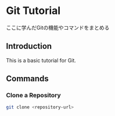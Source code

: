 # Git Tutorial

ここに学んだGitの機能やコマンドをまとめる

## Introduction
This is a basic tutorial for Git.

## Commands

### Clone a Repository
```bash
git clone <repository-url>
